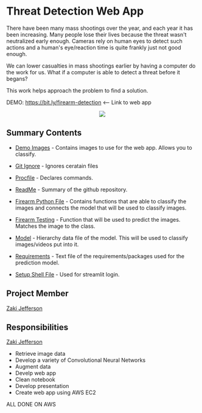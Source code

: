 # Threat Detection Web App
There have been many mass shootings over the year, and each year it has been increasing. Many people lose their lives because the threat wasn't neutralized early enough. Cameras rely on human eyes to detect such actions and a human's eye/reaction time is quite frankly just not good enough.

We can lower casualties in mass shootings earlier by having a computer do the work for us. What if a computer is able to detect a threat before it begans?

This work helps approach the problem to find a solution.

DEMO: https://bit.ly/firearm-detection <-- Link to web app

<p align="center">
  <img src="https://media.giphy.com/media/VcxJRTfa2A0UKthWEx/giphy.gif">
</p>

## Summary Contents
- [Demo Images](https://github.com/jeffersonzaki/Threat-Detection-Web-App/tree/master/Demo-Images) - Contains images to use for the web app. Allows you to classify.

- [Git Ignore](https://github.com/jeffersonzaki/Threat-Detection-Web-App/blob/master/.gitignore) - Ignores ceratain files

- [Procfile](https://github.com/jeffersonzaki/Threat-Detection-Web-App/blob/master/Procfile.txt) - Declares commands.

- [ReadMe](https://github.com/jeffersonzaki/Threat-Detection-Web-App/blob/master/README.md) - Summary of the github repository.

- [Firearm Python File](https://github.com/jeffersonzaki/Threat-Detection-Web-App/blob/master/firearm.py) - Contains functions that are able to classify the images and connects the model that will be used to classify images.

- [Firearm Testing](https://github.com/jeffersonzaki/Threat-Detection-Web-App/blob/master/firearm_testing.py) - Function that will be used to predict the images. Matches the image to the class.

- [Model](https://github.com/jeffersonzaki/Threat-Detection-Web-App/blob/master/model_3.hdf5) - Hierarchy data file of the model. This will be used to classify images/videos put into it.

- [Requirements](https://github.com/jeffersonzaki/Threat-Detection-Web-App/blob/master/requirements.txt) - Text file of the requirements/packages used for the prediction model.

- [Setup Shell File](https://github.com/jeffersonzaki/Threat-Detection-Web-App/blob/master/setup.sh) - Used for streamlit login.

## Project Member
[Zaki Jefferson](https://github.com/jeffersonzaki)

## Responsibilities
[Zaki Jefferson](https://github.com/jeffersonzaki)

- Retrieve image data
- Develop a variety of Convolutional Neural Networks
- Augment data
- Develp web app
- Clean notebook
- Develop presentation
- Create web app using AWS EC2

ALL DONE ON AWS


